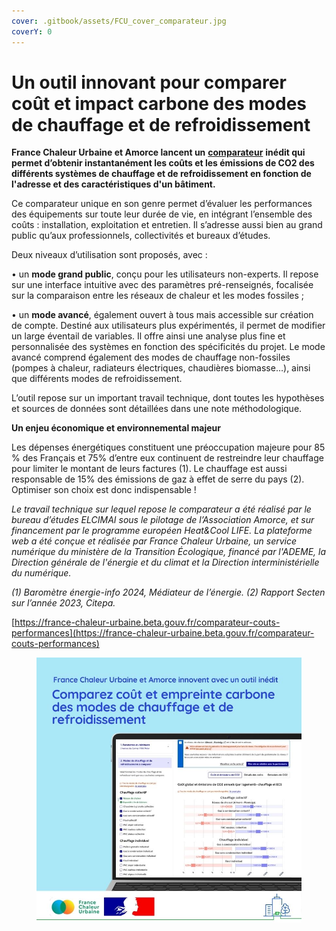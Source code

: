 ```yaml
---
cover: .gitbook/assets/FCU_cover_comparateur.jpg
coverY: 0
---
```


# Un outil innovant pour comparer coût et impact carbone des modes de chauffage et de refroidissement

**France Chaleur Urbaine et Amorce lancent un** [**comparateur**](https://france-chaleur-urbaine.beta.gouv.fr/comparateur-couts-performances) **inédit qui permet d’obtenir instantanément les coûts et les émissions de CO2 des différents systèmes de chauffage et de refroidissement en fonction de l'adresse et des caractéristiques d'un bâtiment.**

Ce comparateur unique en son genre permet d’évaluer les performances des équipements sur toute leur durée de vie, en intégrant l’ensemble des coûts : installation, exploitation et entretien. Il s’adresse aussi bien au grand public qu’aux professionnels, collectivités et bureaux d’études.&#x20;

Deux niveaux d’utilisation sont proposés, avec :

• un **mode grand public**, conçu pour les utilisateurs non-experts. Il repose sur une interface intuitive avec des paramètres pré-renseignés, focalisée sur la comparaison entre les réseaux de chaleur et les modes fossiles ;

• un **mode avancé**, également ouvert à tous mais accessible sur création de compte. Destiné aux utilisateurs plus expérimentés, il permet de modifier un large éventail de variables. Il offre ainsi une analyse plus fine et personnalisée des systèmes en fonction des spécificités du projet. Le mode avancé comprend également des modes de chauffage non-fossiles (pompes à chaleur, radiateurs électriques, chaudières biomasse…), ainsi que différents modes de refroidissement.

L’outil repose sur un important travail technique, dont toutes les hypothèses et sources de données sont détaillées dans une note méthodologique.&#x20;

**Un enjeu économique et environnemental majeur**&#x20;

Les dépenses énergétiques constituent une préoccupation majeure pour 85 % des Français et 75% d’entre eux continuent de restreindre leur chauffage pour limiter le montant de leurs factures (1). Le chauffage est aussi responsable de 15% des émissions de gaz à effet de serre du pays (2). Optimiser son choix est donc indispensable !

_Le travail technique sur lequel repose le comparateur a été réalisé par le bureau d’études ELCIMAI sous le pilotage de l’Association Amorce, et sur financement par le programme européen Heat\&Cool LIFE. La plateforme web a été conçue et réalisée par France Chaleur Urbaine, un service numérique du ministère de la Transition Écologique, financé par l'ADEME, la Direction générale de l'énergie et du climat et la Direction interministérielle du numérique._

_(1) Baromètre énergie-info 2024, Médiateur de l’énergie. (2) Rapport Secten sur l’année 2023, Citepa._

[https://france-chaleur-urbaine.beta.gouv.fr/comparateur-couts-performances](https://france-chaleur-urbaine.beta.gouv.fr/comparateur-couts-performances)

<figure><img src=".gitbook/assets/FCU_comparateur.jpg" alt=""><figcaption></figcaption></figure>
